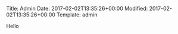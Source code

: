 Title: Admin
Date: 2017-02-02T13:35:26+00:00
Modified: 2017-02-02T13:35:26+00:00
Template: admin

Hello
